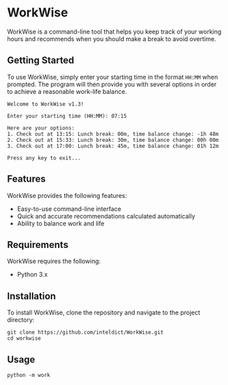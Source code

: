 # WorkWise

WorkWise is a command-line tool that helps you keep track of your working hours and recommends when you should make a break to avoid overtime.

## Getting Started

To use WorkWise, simply enter your starting time in the format `HH:MM` when prompted. The program will then provide you with several options in order to achieve a reasonable work-life balance.

```
Welcome to WorkWise v1.3!

Enter your starting time (HH:MM): 07:15

Here are your options:
1. Check out at 13:15: Lunch break: 00m, time balance change: -1h 48m
2. Check out at 15:33: Lunch break: 30m, time balance change: 00h 00m
3. Check out at 17:00: Lunch break: 45m, time balance change: 01h 12m

Press any key to exit...
```

## Features

WorkWise provides the following features:

- Easy-to-use command-line interface
- Quick and accurate recommendations calculated automatically
- Ability to balance work and life

## Requirements

WorkWise requires the following:

- Python 3.x

## Installation

To install WorkWise, clone the repository and navigate to the project directory:

```
git clone https://github.com/inteldict/WorkWise.git
cd workwise
```

## Usage
```
python -m work
```
